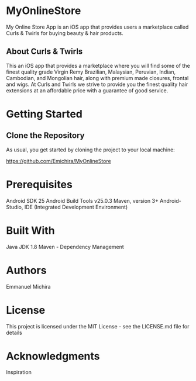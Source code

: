 # MyOnlineStore

My Online Store App is an iOS app that provides users a marketplace called Curls & Twirls for buying beauty & hair products.

## About Curls & Twirls

This an iOS app that provides a marketplace where you will find some of the finest quality grade Virgin Remy Brazilian, Malaysian, Peruvian, Indian, Cambodian, and Mongolian hair, along with premium made closures, frontal and wigs.
At Curls and Twirls we strive to provide you the finest quality hair extensions at an affordable price with a guarantee of good service.

# Getting Started

## Clone the Repository

As usual, you get started by cloning the project to your local machine:

https://github.com/Emichira/MyOnlineStore


# Prerequisites

Android SDK 25
Android Build Tools v25.0.3
Maven, version 3+
Android-Studio, IDE (Integrated Development Environment)

# Built With

Java JDK 1.8
Maven - Dependency Management

# Authors

Emmanuel Michira

# License

This project is licensed under the MIT License - see the LICENSE.md file for details

# Acknowledgments

Inspiration
